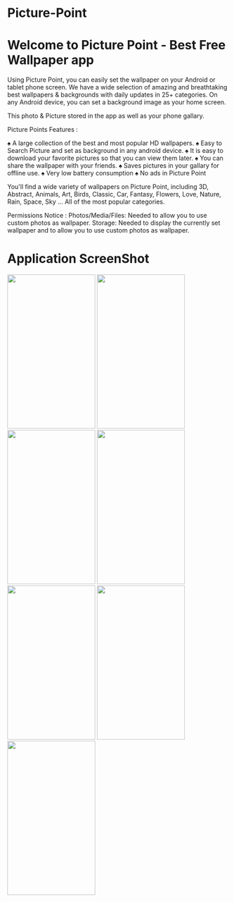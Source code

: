 # Picture-Point

# Welcome to Picture Point - Best Free Wallpaper app

Using Picture Point, you can easily set the wallpaper on your Android or tablet phone screen.
We have a wide selection of amazing and breathtaking best wallpapers & backgrounds with daily updates in 25+ categories.
On any Android device, you can set a background image as your home screen.

This photo & Picture stored in the app as well as your phone gallary.

Picture Points Features :

♠ A large collection of the best and most popular HD wallpapers.
♠ Easy to Search Picture and set as background in any android device.
♠ It is easy to download your favorite pictures so that you can view them later.
♠ You can share the wallpaper with your friends.
♠ Saves pictures in your gallary for offline use.
♠ Very low battery consumption
♠ No ads in Picture Point

You'll find a wide variety of wallpapers on Picture Point, including 3D, Abstract, Animals, Art, Birds, Classic, Car, Fantasy, Flowers, Love, Nature, Rain, Space, Sky ... All of the most popular categories.

Permissions Notice :
Photos/Media/Files: Needed to allow you to use custom photos as wallpaper.
Storage: Needed to display the currently set wallpaper and to allow you to use custom photos as wallpaper.


# Application ScreenShot


<img src="https://play-lh.googleusercontent.com/1GX9_qUrL7o0u9WKaz018Z3vhGBP7mH3oEnvkMPW2EZwR8bXPLQRwdiSj2cqlj7xhQ=w2560-h1440-rw" height="350px" width="200px">

<img src="https://play-lh.googleusercontent.com/b37EFo5HGBozJGwjQaOFFDAon383dH9X1jSpVkLyUytgCZHnzZqHmo3G_vZoUXrPXj1U=w2560-h1440-rw" height="350px" width="200px">

<img src="https://play-lh.googleusercontent.com/c2MFE6rFQHgFwIa9M-3JOri9flc9R5Y8nbzeVONI6lOJ7u6UrmaMf2ZjFjs-XUxNJaE=w2560-h1440-rw" height="350px" width="200px">

<img src="https://play-lh.googleusercontent.com/RHECZUpCP2Ib7cM1uvIs1pu7MVnENH3gDq1Ht5Wo-abABS-3zk_vWyCM8VSAnkm2TYc=w2560-h1440-rw" height="350px" width="200px">

<img src="https://play-lh.googleusercontent.com/F3vGogibwht9twBQ-6HrWrvhmj2TjM7nQVAkXn1zV4to4Q_DOREmR9jcYTp8fPc-5WE=w526-h296-rw" height="350px" width="200px">

<img src="https://play-lh.googleusercontent.com/unoBIDGxA1jG7WNdeBMRd0ooy-xFr5tVPOYZK_kYhWfSSz8YKiQ0Urb5P7kvNjrxUQ=w526-h296-rw" height="350px" width="200px">

<img src="https://play-lh.googleusercontent.com/vRHcMb_JUKyN5Kwz794w6vlYo7VALodatem5NXktfAkAWUtq7lD6C1U4Yyy2ttThu5Y=w526-h296-rw" height="350px" width="200px">

